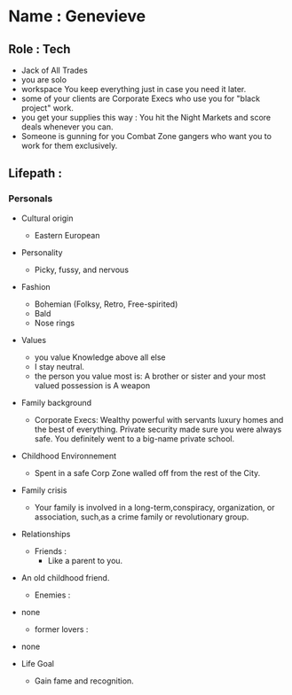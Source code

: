 # Name : Genevieve
## Role : Tech
- Jack of All Trades
- you are solo
- workspace You keep everything just in case you need it later.
- some of your clients are Corporate Execs who use you for "black project" work.
- you get your supplies this way :  You hit the Night Markets and score deals whenever you can.
- Someone is gunning for you  Combat Zone gangers who want you to work for them exclusively.

## Lifepath :
### Personals
- Cultural origin
    - Eastern European
- Personality
    - Picky, fussy, and nervous
- Fashion
    - Bohemian (Folksy, Retro, Free-spirited)
    - Bald
    - Nose rings
- Values
    - you value Knowledge above all else
    - I stay neutral.
    - the person you value most is: A brother or sister and your most valued possession is A weapon
- Family background
    - Corporate Execs: Wealthy powerful with servants luxury homes and the best of everything. Private security made sure you were always safe. You definitely went to a big-name private school.
- Childhood Environnement
    - Spent in a safe Corp Zone walled off from the rest of the City.
- Family crisis
    - Your family is involved in a long-term,conspiracy, organization, or association, such,as a crime family or revolutionary group.
- Relationships
    - Friends :
        - Like a parent to you.

- An old childhood friend.

    - Enemies :
        
- none
    - former lovers :
        
- none
- Life Goal
    - Gain fame and recognition.